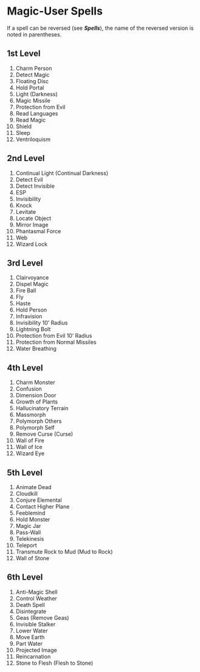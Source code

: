 # Magic-User Spells

If a spell can be reversed (see ***Spells***), the name of the reversed version is noted in parentheses.

## 1st Level

1. Charm Person
2. Detect Magic
3. Floating Disc
4. Hold Portal
5. Light (Darkness)
6. Magic Missile
7. Protection from Evil
8. Read Languages
9. Read Magic
10. Shield
11. Sleep
12. Ventriloquism

## 2nd Level

1. Continual Light (Continual Darkness)
2. Detect Evil
3. Detect Invisible
4. ESP
5. Invisibility
6. Knock
7. Levitate
8. Locate Object
9. Mirror Image
10. Phantasmal Force
11. Web
12. Wizard Lock

## 3rd Level

1. Clairvoyance
2. Dispel Magic
3. Fire Ball
4. Fly
5. Haste
6. Hold Person
7. Infravision
8. Invisibility 10’ Radius
9. Lightning Bolt
10. Protection from Evil 10’ Radius
11. Protection from Normal Missiles
12. Water Breathing

## 4th Level

1. Charm Monster
2. Confusion
3. Dimension Door
4. Growth of Plants
5. Hallucinatory Terrain
6. Massmorph
7. Polymorph Others
8. Polymorph Self
9. Remove Curse (Curse)
10. Wall of Fire
11. Wall of Ice
12. Wizard Eye

## 5th Level

1. Animate Dead
2. Cloudkill
3. Conjure Elemental
4. Contact Higher Plane
5. Feeblemind
6. Hold Monster
7. Magic Jar
8. Pass-Wall
9. Telekinesis
10. Teleport
11. Transmute Rock to Mud (Mud to Rock)
12. Wall of Stone

## 6th Level

1. Anti-Magic Shell
2. Control Weather
3. Death Spell
4. Disintegrate
5. Geas (Remove Geas)
6. Invisible Stalker
7. Lower Water
8. Move Earth
9. Part Water
10. Projected Image
11. Reincarnation
12. Stone to Flesh (Flesh to Stone)
